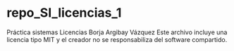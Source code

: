 # repo_SI_licencias_1
Práctica sistemas Licencias Borja Argibay Vázquez
Este archivo incluye  una licencia tipo MIT y el creador no se responsabiliza del software compartido.
